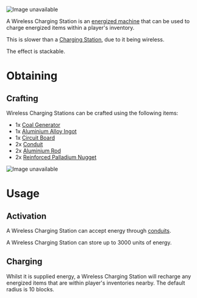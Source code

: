 ![Image unavailable](https://i.imgur.com/yyJEf3r.png)

A Wireless Charging Station is an [energized machine](Energy-Systems) that can be used to charge energized items within a player's inventory.

This is slower than a [Charging Station](Charging-Station), due to it being wireless.

The effect is stackable.

# Obtaining

## Crafting

Wireless Charging Stations can be crafted using the following items:

* 1x [Coal Generator](Coal-Generator)
* 1x [Aluminium Alloy Ingot](Aluminium-Alloy-Ingot)
* 1x [Circuit Board](Circuit-Board)
* 2x [Conduit](Conduit)
* 2x [Aluminium Rod](Aluminium-Rod)
* 2x [Reinforced Palladium Nugget](Reinforced-Palladium-Nugget)

![Image unavailable](https://i.imgur.com/6XRURTi.png)

# Usage

## Activation

A Wireless Charging Station can accept energy through [conduits](conduit).

A Wireless Charging Station can store up to 3000 units of energy.

## Charging

Whilst it is supplied energy, a Wireless Charging Station will recharge any energized items that are within player's inventories nearby. The default radius is 10 blocks.